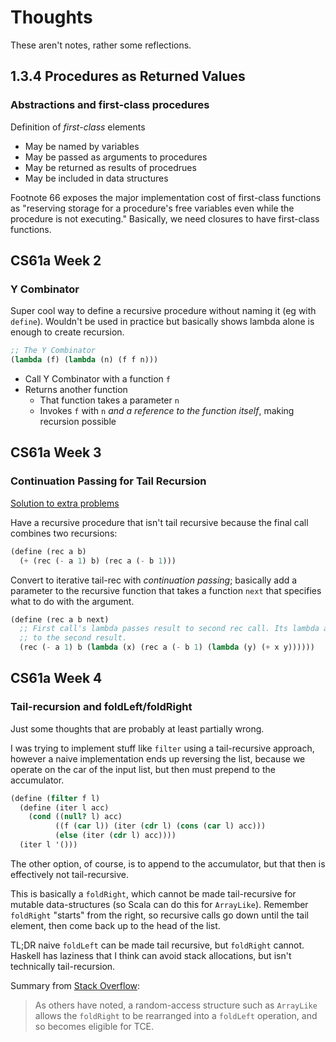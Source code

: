 # Thoughts

These aren't notes, rather some reflections.

## 1.3.4 Procedures as Returned Values

### Abstractions and first-class procedures

Definition of _first-class_ elements

- May be named by variables
- May be passed as arguments to procedures
- May be returned as results of procedrues
- May be included in data structures

Footnote 66 exposes the major implementation cost of first-class functions as "reserving storage for a procedure's free variables even while the procedure is not executing." Basically, we need closures to have first-class functions.

## CS61a Week 2

### Y Combinator

Super cool way to define a recursive procedure without naming it (eg with `define`). Wouldn't be used in practice but basically shows lambda alone is enough to create recursion.

```scheme
;; The Y Combinator
(lambda (f) (lambda (n) (f f n)))
```

- Call Y Combinator with a function `f`
- Returns another function
  - That function takes a parameter `n`
  - Invokes `f` with `n` _and a reference to the function itself_, making recursion possible

## CS61a Week 3

### Continuation Passing for Tail Recursion

[Solution to extra problems](https://people.eecs.berkeley.edu/~bh/61a-pages/Solutions/week3)

Have a recursive procedure that isn't tail recursive because the final call combines two recursions:

```scheme
(define (rec a b)
  (+ (rec (- a 1) b) (rec a (- b 1)))
```

Convert to iterative tail-rec with _continuation passing_; basically add a parameter to the recursive function that takes a function `next` that specifies what to do with the argument.

```scheme
(define (rec a b next)
  ;; First call's lambda passes result to second rec call. Its lambda adds
  ;; to the second result.
  (rec (- a 1) b (lambda (x) (rec a (- b 1) (lambda (y) (+ x y))))))
```

## CS61a Week 4

### Tail-recursion and foldLeft/foldRight

Just some thoughts that are probably at least partially wrong.

I was trying to implement stuff like `filter` using a tail-recursive approach,
however a naive implementation ends up reversing the list, because we operate
on the car of the input list, but then must prepend to the accumulator.

```scheme
(define (filter f l)
  (define (iter l acc)
    (cond ((null? l) acc)
          ((f (car l)) (iter (cdr l) (cons (car l) acc)))
          (else (iter (cdr l) acc))))
  (iter l '()))
```

The other option, of course, is to append to the accumulator, but that then is
effectively not tail-recursive.

This is basically a `foldRight`, which cannot be made tail-recursive for mutable
data-structures (so Scala can do this for `ArrayLike`). Remember `foldRight`
"starts" from the right, so recursive calls go down until the tail element, then
come back up to the head of the list.

TL;DR naive `foldLeft` can be made tail recursive, but `foldRight` cannot.
Haskell has laziness that I think can avoid stack allocations, but isn't technically tail-recursion.

Summary from [Stack Overflow](https://stackoverflow.com/questions/4085118/why-foldright-and-reduceright-are-not-tail-recursive):

> As others have noted, a random-access structure such as `ArrayLike` allows the `foldRight` to be rearranged into a `foldLeft` operation, and so becomes eligible for TCE.
